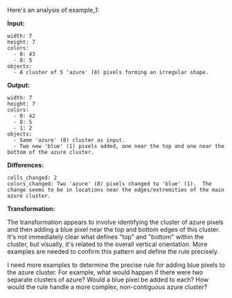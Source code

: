 Here's an analysis of example_1:

**Input:**

```
width: 7
height: 7
colors:
  - 0: 43
  - 8: 5
objects:
  - A cluster of 5 'azure' (8) pixels forming an irregular shape.
```

**Output:**

```
width: 7
height: 7
colors:
  - 0: 42
  - 8: 5
  - 1: 2
objects:
  - Same 'azure' (8) cluster as input.
  - Two new 'blue' (1) pixels added, one near the top and one near the bottom of the azure cluster.
```

**Differences:**

```
cells_changed: 2
colors_changed: Two 'azure' (8) pixels changed to 'blue' (1).  The change seems to be in locations near the edges/extremities of the main azure cluster.
```

**Transformation:**

The transformation appears to involve identifying the cluster of azure pixels and then adding a blue pixel near the top and bottom edges of this cluster.  It's not immediately clear what defines "top" and "bottom" within the cluster, but visually, it's related to the overall vertical orientation.  More examples are needed to confirm this pattern and define the rule precisely.

I need more examples to determine the precise rule for adding blue pixels to the azure cluster.  For example, what would happen if there were two separate clusters of azure? Would a blue pixel be added to each?  How would the rule handle a more complex, non-contiguous azure cluster?


